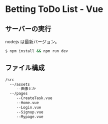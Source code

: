 # Betting ToDo List - Vue

## サーバーの実行

nodejs は最新バージョン。

```bash
$ npm install && npm run dev
```

## ファイル構成

```bash
/src
  --/assets
     --画像とか
  --/pages
     --CreateTask.vue
     --Home.vue
     --Login.vue
     --Signup.vue
     --Mypage.vue
```
